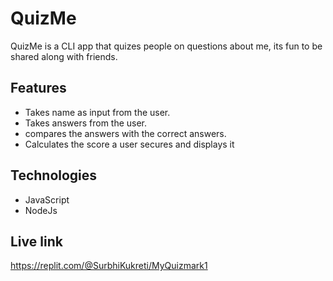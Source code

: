 # QuizMe
QuizMe is a CLI app that quizes people on questions about me, its fun to be shared along with friends.

## Features
* Takes name as input from the user.
* Takes answers from the user.
* compares the answers with the correct answers.
* Calculates the score a user secures and displays it

## Technologies
* JavaScript
* NodeJs


## Live link
https://replit.com/@SurbhiKukreti/MyQuizmark1
